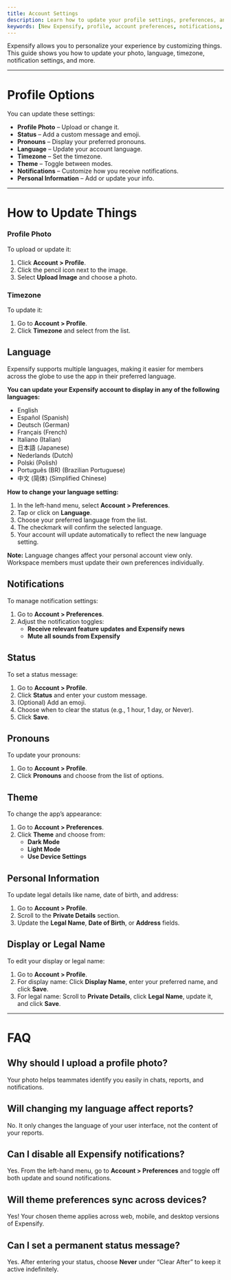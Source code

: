 ```yaml
---
title: Account Settings
description: Learn how to update your profile settings, preferences, and notifications in Expensify.
keywords: [New Expensify, profile, account preferences, notifications, language, theme, timezone, personal information]
---
```


Expensify allows you to personalize your experience by customizing things. This guide shows you how to update your photo, language, timezone, notification settings, and more.

---

# Profile Options

You can update these settings:

- **Profile Photo** – Upload or change it.
- **Status** – Add a custom message and emoji.
- **Pronouns** – Display your preferred pronouns.
- **Language** – Update your account language. 
- **Timezone** – Set the timezone.
- **Theme** – Toggle between modes.
- **Notifications** – Customize how you receive notifications.
- **Personal Information** – Add or update your info.

---

# How to Update Things

### Profile Photo

To upload or update it:
1. Click **Account > Profile**.
2. Click the pencil icon next to the image.
3. Select **Upload Image** and choose a photo.

### Timezone

To update it:
1. Go to **Account > Profile**.
2. Click **Timezone** and select from the list.

## Language

Expensify supports multiple languages, making it easier for members across the globe to use the app in their preferred language.

**You can update your Expensify account to display in any of the following languages:**

- English
- Español (Spanish)
- Deutsch (German)
- Français (French)
- Italiano (Italian)
- 日本語 (Japanese)
- Nederlands (Dutch)
- Polski (Polish)
- Português (BR) (Brazilian Portuguese)
- 中文 (简体) (Simplified Chinese)

**How to change your language setting:**

1. In the left-hand menu, select **Account > Preferences**.
2. Tap or click on **Language**.
3. Choose your preferred language from the list.
4. The checkmark will confirm the selected language.
5. Your account will update automatically to reflect the new language setting.

**Note:** Language changes affect your personal account view only. Workspace members must update their own preferences individually.

## Notifications

To manage notification settings:
1. Go to **Account > Preferences**.
2. Adjust the notification toggles:
   - **Receive relevant feature updates and Expensify news**
   - **Mute all sounds from Expensify**

## Status

To set a status message:
1. Go to **Account > Profile**.
2. Click **Status** and enter your custom message.
3. (Optional) Add an emoji.
4. Choose when to clear the status (e.g., 1 hour, 1 day, or Never).
5. Click **Save**.

## Pronouns

To update your pronouns:
1. Go to **Account > Profile**.
2. Click **Pronouns** and choose from the list of options.

## Theme

To change the app’s appearance:
1. Go to **Account > Preferences**.
2. Click **Theme** and choose from:
   - **Dark Mode**
   - **Light Mode**
   - **Use Device Settings**

## Personal Information

To update legal details like name, date of birth, and address:
1. Go to **Account > Profile**.
2. Scroll to the **Private Details** section.
3. Update the **Legal Name**, **Date of Birth**, or **Address** fields.

## Display or Legal Name

To edit your display or legal name:
1. Go to **Account > Profile**.
2. For display name: Click **Display Name**, enter your preferred name, and click **Save**.
3. For legal name: Scroll to **Private Details**, click **Legal Name**, update it, and click **Save**.

---

# FAQ

## Why should I upload a profile photo?
Your photo helps teammates identify you easily in chats, reports, and notifications.

## Will changing my language affect reports?
No. It only changes the language of your user interface, not the content of your reports.

## Can I disable all Expensify notifications?
Yes. From the left-hand menu, go to **Account > Preferences** and toggle off both update and sound notifications.

## Will theme preferences sync across devices?
Yes! Your chosen theme applies across web, mobile, and desktop versions of Expensify.

## Can I set a permanent status message?
Yes. After entering your status, choose **Never** under “Clear After” to keep it active indefinitely.

